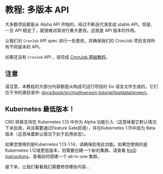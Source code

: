 # 教程: 多版本 API

大多数项目都是从 Alpha API 开始的，经过不断迭代演变成 stable API。但是，一旦 API 稳定了，就很难对其进行重大更改。这就是 API 版本的作用。

让我们对 `CronJob` API spec 进行一些更改，并确保我们的 CronJob 项目支持所有不同版本的 API。


如果还没有 `CronJob` API ，请完成 [CronJob 基础教程](/cronjob-tutorial/cronjob-tutorial.md)。

<aside class="note">

<h1>注意</h1>

请注意，本教程的大部分内容都是从构成可运行项目的 Go 语言文件生成的，它们位于书的源目录中: [docs/book/src/multiversion-tutorial/testdata/project][tutorial-source]。

[tutorial-source]: https://github.com/kubernetes-sigs/kubebuilder/tree/master/docs/book/src/multiversion-tutorial/testdata/project

</aside>

<aside class="note warning">

<h1>Kubernetes 最低版本！</h1>

CRD 转换支持在 Kubernetes 1.13 中作为 Alpha 功能引入（这意味着它默认情况下未启用，并且需要通过Feature Gate启用），并在Kubernetes 1.15中成为 Beta 版本（这意味着默认情况下处于启用状态）。

如果您使用的是Kubernetes 1.13-1.14，请确保启用此功能。如果您使用的是Kubernetes 1.12或更低版本，则需要创建一个新的集群。请查看 [KinD instructions](/reference/kind.md)，查看如何搭建一个 all-in-one 集群。

</aside>

接下来，让我们看看我们需要修改哪些内容...

[kube-feature-gates]: https://kubernetes.io/docs/reference/command-line-tools-reference/feature-gates/ "Kubernetes Feature Gates"
